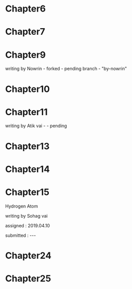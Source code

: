 # Chapter6


# Chapter7


# Chapter9
writing by Nowrin - forked - pending
branch - "by-nowrin"


# Chapter10


# Chapter11
writing by Atik vai - - pending


# Chapter13


# Chapter14


# Chapter15
Hydrogen Atom

writing by Sohag vai

assigned : 2019.04.10

submitted : ---


# Chapter24


# Chapter25




